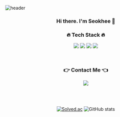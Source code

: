 ![header](https://capsule-render.vercel.app/api?type=waving&color=BDECB6&height=300&section=header&text=Seokhee%20Jeong&fontSize=90)

<div align="center">
  
  <h3> Hi there. I'm Seokhee 👋</h3>

  <h3> 🔥 Tech Stack 🔥 </h3>
  
 <img src="https://img.shields.io/badge/python-3670A0?style=for-the-badge&logo=python&logoColor=ffdd54"/></a>
<img src="https://img.shields.io/badge/TensorFlow-FF6F00.svg?&style=for-the-badge&logo=TensorFlow&logoColor=white"/></a>
<img src="https://img.shields.io/badge/PyTorch-%23EE4C2C.svg?style=for-the-badge&logo=PyTorch&logoColor=white"/></a>
<img src="https://img.shields.io/badge/pandas-171515.svg?style=for-the-badge&logo=pandas&logoColor=white"/></a>



<br>
<h3> 👉 Contact Me 👈 </h3>
<a href="mailto:seokhee051@gmail.com"><img src="https://img.shields.io/badge/Gmail-d14836?style=flat-square&logo=Gmail&logoColor=white&link=seokhee051@gmail.com"/></a>


<br>
<br>
<br>
<br>

  [![Solved.ac](http://mazassumnida.wtf/api/v2/generate_badge?boj=seokhee0516)](https://solved.ac/seokhee0516)
  ![GitHub stats](https://github-readme-stats.vercel.app/api?username=seokhee516&show_icons=true&theme=vue)
  

</div>
